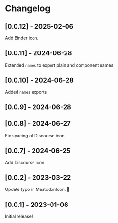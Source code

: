 # Changelog

## [0.0.12] - 2025-02-06

Add Binder icon.

## [0.0.11] - 2024-06-28

Extended `names` to export plain and component names

## [0.0.10] - 2024-06-28

Added `names` exports

## [0.0.9] - 2024-06-28

## [0.0.8] - 2024-06-27

Fix spacing of Discourse icon.

## [0.0.7] - 2024-06-25

Add Discourse icon.

## [0.0.2] - 2023-03-22

Update typo in MastodonIcon. 🐘

## [0.0.1] - 2023-01-06

Initial release!
